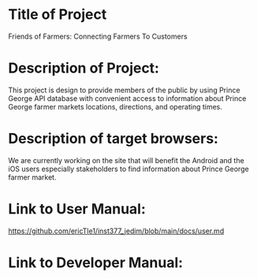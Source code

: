 # Title of Project
Friends of Farmers: Connecting Farmers To Customers 

# Description of Project: 
This project is design to provide members of the public by using Prince George API database 
with convenient access to information about Prince George farmer markets 
locations, directions, and operating times.

# Description of target browsers:
We are currently working on the site that will benefit the 
Android and the iOS users especially stakeholders to find information about Prince George
farmer market.

# Link to User Manual:
https://github.com/ericTle1/inst377_jedim/blob/main/docs/user.md

# Link to Developer Manual:

